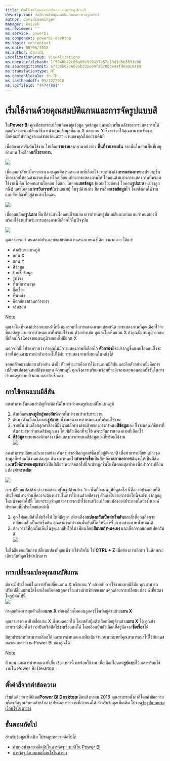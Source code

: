 ```yaml
---
title: เริ่มใช้งานด้วยคุณสมบัติแกนและการจัดรูปแบบสี
description: เริ่มใช้งานด้วยคุณสมบัติแกนและการจัดรูปแบบสี
author: davidiseminger
manager: kvivek
ms.reviewer: ''
ms.service: powerbi
ms.component: powerbi-desktop
ms.topic: conceptual
ms.date: 08/06/2018
ms.author: davidi
LocalizationGroup: Visualizations
ms.openlocfilehash: 1f5940b42c06a80e9f9437a67a13d1d6b5031cbb
ms.sourcegitcommit: 67336b077668ab332e04fa670b0e9afd0a0c6489
ms.translationtype: HT
ms.contentlocale: th-TH
ms.lasthandoff: 09/12/2018
ms.locfileid: "44744891"
---
```

# <a name="getting-started-with-color-formatting-and-axis-properties"></a>เริ่มใช้งานด้วยคุณสมบัติแกนและการจัดรูปแบบสี
ใน**Power BI** คุณก็สามารถเปลี่ยนสีของชุดข้อมูล จุดข้อมูล และแม้แตพื้นหลังของการแสดงภาพได้ คุณยังสามารถเปลี่ยนวิธีการนำเสนอข้อมูลที่แกน X และแกน Y ซึ่งจะช่วยให้คุณสามารถจัดการลักษณะที่ปรากฏของแดชบอร์ดและรายงานของคุณได้อย่างเต็มที่

เมื่อต้องการเริ่มต้นใช้งาน ให้เลือก**รายงาน**จากบานหน้าต่าง **พื้นที่งานของฉัน** จากนั้นในส่วนพื้นที่เมนูด้านบน ให้เลือก**แก้ไขรายงาน**  

![](media/service-getting-started-with-color-formatting-and-axis-properties/gettingstartedcolor_1a.png)

เมื่อคุณกำลังแก้ไขรายงาน และคุณมีการแสดงภาพที่เลือกไว้ บานหน้าต่าง**การแสดงภาพ**จะปรากฏขึ้น ซึ่งจะช่วยให้คุณสามารถเพิ่ม หรือเปลี่ยนแปลงการแสดงภาพได้ ไอคอนด้านล่างการแสดงภาพที่พร้อมใช้งานนี้ คือ ไอคอนสามไอคอน ได้แก่: ไอคอน**เขตข้อมูล** (แถบเรียงซ้อน) ไอคอน**รูปแบบ** (แปรงลูกกลิ้ง) และไอคอน**การวิเคราะห์**(แว่นขยาย) ในรูปด้านล่าง มีการเลือก**เขตข้อมูล**ไว้ โดยสังเกตได้จากแถบสีเหลืองที่อยู่ด้านล่างไอคอน

![](media/service-getting-started-with-color-formatting-and-axis-properties/gettingstartedcolor_2a.png)

เมื่อคุณเลือก**รูปแบบ** พื้นที่ด้านล่างไอคอนก็จะแสดงการกำหนดรูปแบบสีและแกนแบบกำหนดเองที่พร้อมใช้งานสำหรับการแสดงภาพที่เลือกไว้ในปัจจุบัน  

![](media/service-getting-started-with-color-formatting-and-axis-properties/gettingstartedcolor_3a.png)

คุณสามารถกำหนดองค์ประกอบของแต่ละการแสดงภาพเองได้อย่างมากมาย ได้แก่:

* คำอธิบายแผนภูมิ
* แกน X
* แกน Y
* สีข้อมูล
* ป้ายชื่อข้อมูล
* รูปร่าง
* พื้นที่การลงจุด
* ชื่อเรื่อง
* พื้นหลัง
* ล็อกอัตราส่วนกว้างยาว
* เส้นขอบ

> [!NOTE]
>  
> คุณจะไม่เห็นองค์ประกอบเหล่านี้ทั้งหมดรวมทั้งการแสดงภาพแต่ละชนิด การแสดงภาพที่คุณเลือกไว้จะมีผลต่อรูปแบบการกำหนดเองที่พร้อมใช้งาน ตัวอย่างเช่น คุณจะไม่เห็นแกน X ถ้าคุณมีแผนภูมิวงกลมที่เลือกไว้ เนื่องจากแผนภูมิวงกลมไม่มีแกน X

นอกจากนี้ โปรดทราบว่า ถ้าคุณไม่มีการแสดงภาพที่เลือกไว้ **ตัวกรอง**ก็จะปรากฏขึ้นแทนไอคอนซึ่งจะช่วยให้คุณสามารถนำตัวกรองไปใช้กับการแสดงภาพทั้งหมดในหน้าได้

ขอยกตัวอย่างสักสองตัวอย่าง ดังนี้: ตัวอย่างแรกคือการใช้งานแบบมีสีสัน และอีกตัวอย่างหนึ่งคือการเปลี่ยนแปลงคุณสมบัติของแกน ด้วยเหตุนี้ คุณจึงควรเตรียมพร้อมที่จะมีเวลามากพอตลอดทั้งวันในการกำหนดรูปแบบสี แกน และป้ายชื่อเอง

## <a name="working-with-colors"></a>การใช้งานแบบมีสีสัน

ลองทำตามขั้นตอนสำคัญที่จะต้องใช้ในการกำหนดรูปแบบสีในแผนภูมิ

1. ฉันเลือก**แผนภูมิกลุ่มคอลัมน์**จากพื้นทำงานสำหรับรายงาน
2. ถัดมา ฉันเลือกไอคอน**รูปแบบ** ที่จะแสดงการกำหนดเองที่พร้อมใช้งาน
3. จากนั้น ฉันเลือกลูกศรชี้ลงที่มีขนาดเล็กทางด้านซ้ายของการกำหนด**สีข้อมูล**เอง ซึ่งจะแสดงวิธีการที่ฉันสามารถกำหนดสีข้อมูลเอง โดยมีตัวเลือกที่จะใช้เฉพาะกับการแสดงภาพที่เลือกไว้
4. **สีข้อมูล**จะขยายลงด้านล่าง เพื่อแสดงการกำหนดสีข้อมูลเองที่พร้อมใช้งาน  
   ![](media/service-getting-started-with-color-formatting-and-axis-properties/gettingstartedcolor_4a.png)

ลองทำการเปลี่ยนแปลงบางอย่าง ฉันสามารถเลือกลูกศรชี้ลงที่อยู่ถัดจากสี เพื่อทำการเปลี่ยนแปลงชุดข้อมูลที่พร้อมใช้งานแต่ละชุด ฉันจะกำหนดให้**ค่าครองชีพ**เป็นสีเหลือง**สภาพอากาศ**ฉันจะให้เป็นสีส้ม และ**สวัสดิภาพของชุมชน**จะเป็นสีเขียว หน้าจอต่อไปนี้จะปราฏกขึ้นในขั้นตอนสุดท้าย เพื่อทำการเปลียนแปลง**ค่าครองชีพ**  

![](media/service-getting-started-with-color-formatting-and-axis-properties/gettingstartedcolor_5a.png)

การเปลี่ยนแปลงดังกล่าวจะแสดงอยู่ในรูปด้านล่าง ว้าว นั่นคือแผนภูมิที่ดูสดใส นี่คือองค์ประกอบที่มีประโยชน์บางส่วนที่ควรจะต้องทราบในการใช้งานด้วยสีต่างๆ ตัวเลขในรายการต่อไปนี้จะยังปรากฏอยู่ในหน้าจอต่อไปนี้ โดยจะระบุว่าคุณจะสามารถเข้าใข้งานหรือเปลี่ยนแปลงองค์ประกอบใดบ้างในองค์ประกอบที่มีประโยขน์เหล่านี้

1. คุณไม่ชอบสีสันใช่หรือไม่ ไม่มีปัญหา เพียงเลือก**แปลงกลับเป็นค่าเริ่มต้น**และสิ่งที่คุณเลือกจะเปลี่ยนกลับเป็นค่าเริ่มต้น คุณสามารถทำเช่นนั้นกับสีใดสีหนึ่ง หรือการแสดงภาพทั้งหมดได้
2. ต้องการสีที่คุณไม่เห็นในชุดแบบสีหรือไม่ เพียงเลือก**สีแบบกำหนดเอง** และเลือกจากแถบสเปกตรัมสี  
   ![](media/service-getting-started-with-color-formatting-and-axis-properties/gettingstartedcolor_6a.png)

ไม่ได้ชื่นชอบกับการเปลี่ยนแปลงที่คุณเพิ่งทำใช่หรือไม่ ใช ้**CTRL + Z** เมื่อต้องการเลิกทำ ในลักษณะเดียวกับที่คุณใช้ดำเนินการ

## <a name="changing-axis-properties"></a>การเปลี่ยนแปลงคุณสมบัติแกน

มักจะมีประโยชน์ในการปรับเปลี่ยนแกน X หรือแกน Y คล้ายกับการใช้งานแบบมีสีสัน คุณสามารถปรับเปลี่ยนแกนได้โดยเลือกไอคอนลูกศรชี้ลงทางด้านซ้ายของแกนคุณต้องการเปลี่ยนแปลง ดังที่แสดงในรูปต่อไปนี้  
![](media/service-getting-started-with-color-formatting-and-axis-properties/gettingstartedcolor_7a.png)

ถ้าคุณต้องการยุบตัวเลือก**แกน X** เพียงเลือกไอคอนลูกศรชี้ขึ้นที่อยู่ด้านข้าง**แกน X**

คุณสามารถเอาป้ายชื่อแกน X ทั้งหมดออกได้ โดยสลับปุ่มตัวเลือกที่อยู่ด้านข้าง**แกน X** ได้ คุณยังสามารถเลือกได้ว่าจะเปิดหรือปิดใช้งานชื่อแกนได้ โดยเลือกปุ่มตัวเลือกที่อยู่ถัดจาก**ชื่อเรื่อง**ได้  

มีทุกประเภทที่สามารถเลือกได้ และการกำหนดเองเพิ่มเติมจำนวนมากมายที่คุณสามารถนำไปใช้กับแดชบอร์ดและรายงาน Power BI ของคุณได้

> [!NOTE]
>  
> สี แกน และการกำหนดเองที่เกี่ยวข้องเหล่านี้จะพร้อมใช้งาน เมื่อเลือกไอคอน**รูปแบบ**ไว้ และพร้อมใช้งานใน Power BI Desktop

## <a name="setting-color-from-text-values"></a>ตั้งค่าสีจากค่าข้อความ

เริ่มต้นด้วยการอัปเดต**Power BI Desktop**เดือนสิงหาคม 2018 คุณสามารถตั้งค่าสีโดยค่าข้อความ หรือรหัสฐานสิบหกสำหรับองค์ประกอบรายงานที่กำหนดได้ สำหรับข้อมูลเพิ่มเติม โปรดดู[จัดรูปแบบตามเงื่อนไขในตาราง](../desktop-conditional-table-formatting.md)


## <a name="next-steps"></a>ขั้นตอนถัดไป
สำหรับข้อมูลเพิ่มเติม โปรดดูบทความต่อไปนี้:  

* [คำแนะนำและเคล็ดลับในการจัดรูปแบบสีใน Power BI](service-tips-and-tricks-for-color-formatting.md)  
* [การจัดรูปแบบตามเงื่อนไขในตาราง](../desktop-conditional-table-formatting.md)


